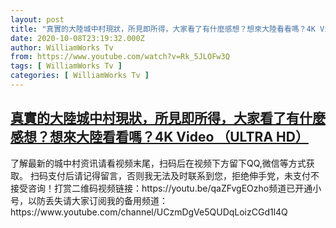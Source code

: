 ```yaml
---
layout: post
title: "真實的大陸城中村現狀，所見即所得，大家看了有什麼感想？想來大陸看看嗎？4K Video （ULTRA HD）"
date: 2020-10-08T23:19:32.000Z
author: WilliamWorks Tv
from: https://www.youtube.com/watch?v=Rk_5JLOFw3Q
tags: [ WilliamWorks Tv ]
categories: [ WilliamWorks Tv ]
---
```

<!--1602199172000-->
[真實的大陸城中村現狀，所見即所得，大家看了有什麼感想？想來大陸看看嗎？4K Video （ULTRA HD）](https://www.youtube.com/watch?v=Rk_5JLOFw3Q)
------

<div>
了解最新的城中村资讯请看视频末尾，扫码后在视频下方留下QQ,微信等方式获取。 扫码支付后请记得留言，否则我无法及时联系到您，拒绝伸手党，未支付不接受咨询！打赏二维码视频链接：https://youtu.be/qaZFvgEOzho频道已开通小号，以防丢失请大家订阅我的备用频道：https://www.youtube.com/channel/UCzmDgVe5QUDqLoizCGd1l4Q
</div>
